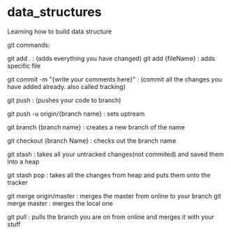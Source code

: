 # data_structures
Learning how to build data structure

git commands:

git add . : (adds everything you have changed)
git add {fileName} : adds specific file

git commit -m "{write your comments here}" :  (commit all the changes you have added already. also called tracking)

git push : (pushes your code to branch)

git push -u origin/{branch name} : sets uptream

git branch {branch name} : creates a new branch of the name 

git checkout {branch Name} : checks out the branch name

git stash : takes all your untracked changes(not commited) and saved them into a heap

git stash pop : takes all the changes from heap and puts them onto the tracker


git merge origin/master : merges the master from online to your branch
git merge master : merges the local one

git pull : pulls the branch you are on from online and merges it with your stuff


